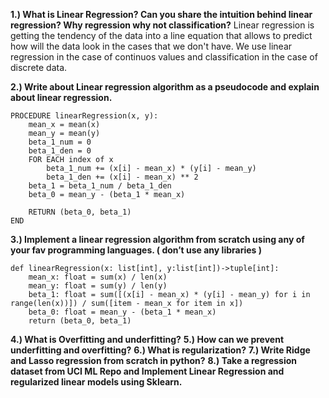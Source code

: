 **1.) What is Linear Regression? Can you share the intuition behind linear regression? Why regression why not classification?** 
Linear regression is getting the tendency of the data into a line equation that allows to predict how will the data look in the cases that we don't have. We use linear regression in the case of continuos values and classification in the case of discrete data.

**2.) Write about Linear regression algorithm as a pseudocode and explain about linear regression.**
```
PROCEDURE linearRegression(x, y):
	mean_x = mean(x)
	mean_y = mean(y)
	beta_1_num = 0
	beta_1_den = 0
	FOR EACH index of x
		beta_1_num += (x[i] - mean_x) * (y[i] - mean_y)
		beta_1_den += (x[i] - mean_x) ** 2
	beta_1 = beta_1_num / beta_1_den
	beta_0 = mean_y - (beta_1 * mean_x)

	RETURN (beta_0, beta_1) 
END
```

**3.) Implement a linear regression algorithm from scratch using any of your fav programming languages. ( don’t use any libraries )**
```jupyter
def linearRegression(x: list[int], y:list[int])->tuple[int]:
	mean_x: float = sum(x) / len(x)
	mean_y: float = sum(y) / len(y)
	beta_1: float = sum([(x[i] - mean_x) * (y[i] - mean_y) for i in range(len(x))]) / sum([item - mean_x for item in x])
	beta_0: float = mean_y - (beta_1 * mean_x)
	return (beta_0, beta_1)  
```

**4.) What is Overfitting and underfitting?**
**5.) How can we prevent underfitting and overfitting?**
**6.) What is regularization?**
**7.) Write Ridge and Lasso regression from scratch in python?** 
**8.) Take a regression dataset from UCI ML Repo and Implement Linear Regression and regularized linear models using Sklearn.**